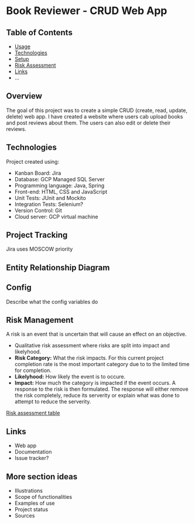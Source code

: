# Book Reviewer - CRUD Web App
## Table of Contents
* [Usage](#usage)
* [Technologies](#technologies)
* [Setup](#setup)
* [Risk Assessment](#risk_assessment)
* [Links](#links)
* ...

## Overview
The goal of this project was to create a simple CRUD (create, read, update, delete) web app. I have created a  website where users cab upload books and post reviews about them. The users can also edit or delete their reviews.

## Technologies
Project created using:
* Kanban Board: Jira
* Database: GCP Managed SQL Server
* Programming language: Java, Spring
* Front-end: HTML, CSS and JavaScript
* Unit Tests: JUnit and Mockito
* Integration Tests: Selenium?
* Version Control: Git
* Cloud server: GCP virtual machine

## Project Tracking
Jira uses MOSCOW priority

## Entity Relationship Diagram



## Config
Describe what the config variables do

## Risk Management
A risk is an event that is uncertain that will cause an effect on an objective.
* Qualitative risk assessment where risks are split into impact and likelyhood.
* **Risk Category:** What the risk impacts. For this current project completion rate is the most important category due to to the limited time for completion.
* **Likelyhood:** How likely the event is to occure.
* **Impact:** How much the category is impacted if the event occurs.
A response to the risk is then formulated. The response will either remove the risk completely, reduce its serverity or explain what was done to attempt to reduce the serverity.

[Risk assessment table](https://docs.google.com/spreadsheets/d/1gf561jse1gIF4EhFd0s3GI9c2I2v-i698AgeN7aMWQ4/edit?usp=sharing)
## Links

* Web app
* Documentation
* Issue tracker?



## More section ideas
* Illustrations
* Scope of functionalities 
* Examples of use
* Project status 
* Sources
